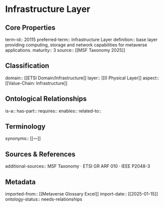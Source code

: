 # Infrastructure Layer

## Core Properties
term-id:: 20115
preferred-term:: Infrastructure Layer
definition:: base layer providing computing, storage and network capabilities for metaverse applications.
maturity:: 3
source:: [[MSF Taxonomy 2025]]

## Classification
domain:: [[ETSI Domain/Infrastructure]]
layer:: [[I) Physical Layer]]
aspect:: [[Value-Chain: Infrastructure]]

## Ontological Relationships
is-a:: 
has-part:: 
requires:: 
enables:: 
related-to:: 

## Terminology
synonyms:: [[—]]

## Sources & References
additional-sources:: MSF Taxonomy · ETSI GR ARF 010 · IEEE P2048-3

## Metadata
imported-from:: [[Metaverse Glossary Excel]]
import-date:: [[2025-01-15]]
ontology-status:: needs-relationships